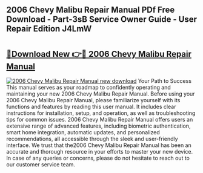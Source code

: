 ## 2006 Chevy Malibu Repair Manual PDf Free Download - Part-3sB Service Owner Guide - User Repair Edition J4LmW

# <h2><a href="http://bc39262.oget.top/?id=2006+Chevy+Malibu+Repair+Manual">🔗Download New 👉🔴 2006 Chevy Malibu Repair Manual</a></h2>

[![2006 Chevy Malibu Repair Manual new download](https://i.imgur.com/5g1atiW.png)](http://bc39262.oget.top/?id=2006+Chevy+Malibu+Repair+Manual)
Your Path to Success This manual serves as your roadmap to confidently operating and maintaining your new 2006 Chevy Malibu Repair Manual. Before using your 2006 Chevy Malibu Repair Manual, please familiarize yourself with its functions and features by reading this user manual. It includes clear instructions for installation, setup, and operation, as well as troubleshooting tips for common issues. 2006 Chevy Malibu Repair Manual offers users an extensive range of advanced features, including biometric authentication, smart home integration, automatic updates, and personalized recommendations, all accessible through the sleek and user-friendly interface. We trust that the2006 Chevy Malibu Repair Manual has been an accurate and thorough resource in your efforts to master your new device. In case of any queries or concerns, please do not hesitate to reach out to our customer service team.
